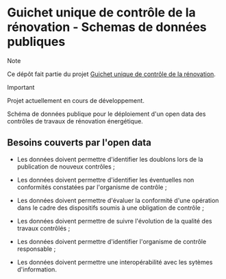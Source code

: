 # Guichet unique de contrôle de la rénovation - Schemas de données publiques

> [!NOTE]
> Ce dépôt fait partie du projet [Guichet unique de contrôle de la rénovation](https://github.com/action-21/guichet-unique-controle-renovation).

> [!IMPORTANT]
> Projet actuellement en cours de développement.

Schéma de données publique pour le déploiement d'un open data des contrôles de travaux de rénovation énergétique.

## Besoins couverts par l'open data

- Les données doivent permettre d'identifier les doublons lors de la publication de nouveux contrôles ;

- Les données doivent permettre d'identifier les éventuelles non conformités constatées par l'organisme de contrôle ;

- Les données doivent permettre d'évaluer la conformité d'une opération dans le cadre des dispositifs soumis à une obligation de contrôle ;

- Les données doivent permettre de suivre l'évolution de la qualité des travaux contrôlés ;

- Les données doivent permettre d'identifier l'organisme de contrôle responsable ;

- Les données doivent permettre une interopérabilité avec les sytèmes d'information.

